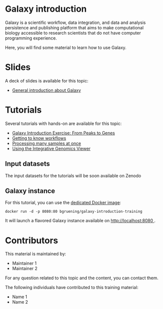 Galaxy introduction
===================

Galaxy is a scientific workflow, data integration, and data and analysis persistence and publishing platform that aims to make computational biology accessible to research scientists that do not have computer programming experience.

Here, you will find some material to learn how to use Galaxy.

# Slides

A deck of slides is available for this topic:

- [General introduction about Galaxy](http://galaxyproject.github.io/training-material/topics/introduction/slides/)

# Tutorials

Several tutorials with hands-on are available for this topic:

- [Galaxy Introduction Exercise: From Peaks to Genes](tutorial/introduction.md)
- [Getting to know workflows](tutorial/workflows.md)
- [Processing many samples at once](tutorial/processing_many_samples.md)
- [Using the Integrative Genomics Viewer](./tutorials/igv.md)

## Input datasets

The input datasets for the tutorials will be soon available on Zenodo

## Galaxy instance

For this tutorial, you can use the [dedicated Docker image](docker/README.md):

```
docker run -d -p 8080:80 bgruening/galaxy-introduction-training
```

It will launch a flavored Galaxy instance available on
[http://localhost:8080 ](http://localhost:8080).

# Contributors

This material is maintained by:

- Maintainer 1
- Maintainer 2

For any question related to this topic and the content, you can contact them.

The following individuals have contributed to this training material:

- Name 1
- Name 2
